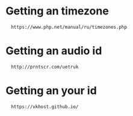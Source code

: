     
# Getting an timezone
      https://www.php.net/manual/ru/timezones.php
      
# Getting an audio id 
      http://prntscr.com/uetruk
      
# Getting an your id 
      https://vkhost.github.io/
